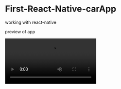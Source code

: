 # First-React-Native-carApp
working with react-native

preview of app

![](VID-20210121-WA0002.mp4)
